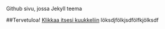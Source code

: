Github sivu, jossa Jekyll teema

##Tervetuloa!
[Klikkaa itsesi kuukkeliin](www.google.fi)
löksdjfölkjsdfölfkjölksdf
